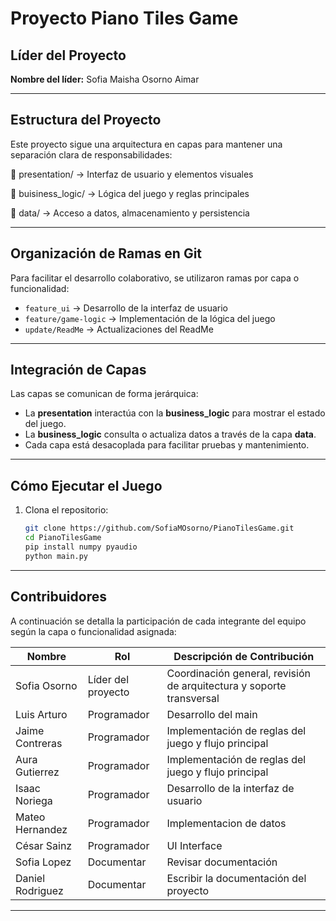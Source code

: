 # Proyecto Piano Tiles Game

## Líder del Proyecto
**Nombre del líder:** Sofia Maisha Osorno Aimar

---

## Estructura del Proyecto

Este proyecto sigue una arquitectura en capas para mantener una separación clara de responsabilidades:

📁 presentation/ → Interfaz de usuario y elementos visuales

📁 buisiness_logic/ → Lógica del juego y reglas principales 

📁 data/ → Acceso a datos, almacenamiento y persistencia


---

## Organización de Ramas en Git

Para facilitar el desarrollo colaborativo, se utilizaron ramas por capa o funcionalidad:

- `feature_ui` → Desarrollo de la interfaz de usuario  
- `feature/game-logic` → Implementación de la lógica del juego  
- `update/ReadMe` → Actualizaciones del ReadMe

---

## Integración de Capas

Las capas se comunican de forma jerárquica:

- La **presentation** interactúa con la **business_logic** para mostrar el estado del juego.
- La **business_logic** consulta o actualiza datos a través de la capa **data**.
- Cada capa está desacoplada para facilitar pruebas y mantenimiento.

---

## Cómo Ejecutar el Juego

1. Clona el repositorio:  
   ```bash
   git clone https://github.com/SofiaMOsorno/PianoTilesGame.git
   cd PianoTilesGame
   pip install numpy pyaudio
   python main.py


---

## Contribuidores

A continuación se detalla la participación de cada integrante del equipo según la capa o funcionalidad asignada:

| Nombre                | Rol       | Descripción de Contribución                                         |
|-----------------------|---------------------------|----------------------------------------------------------------------|
| Sofia Osorno    | Líder del proyecto         | Coordinación general, revisión de arquitectura y soporte transversal |
| Luis Arturo            | Programador      | Desarrollo del main          |
| Jaime Contreras          | Programador          | Implementación de reglas del juego y flujo principal                 |
| Aura Gutierrez       | Programador              | Implementación de reglas del juego y flujo principal             |
| Isaac Noriega       | Programador              | Desarrollo de la interfaz de usuario             |
| Mateo Hernandez       | Programador              | Implementacion de datos             |
| César Sainz | Programador     | UI Interface                  |
| Sofia Lopez | Documentar     | Revisar documentación                  |
| Daniel Rodriguez | Documentar     | Escribir la documentación del proyecto                             |


---

